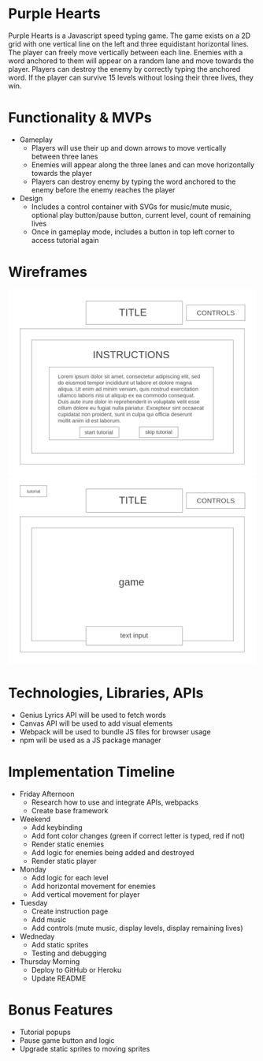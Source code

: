 # Purple Hearts
  Purple Hearts is a Javascript speed typing game. The game exists on a 2D grid with one vertical line on the left and three equidistant horizontal lines. The player can freely move vertically between each line. Enemies with a word anchored to them will appear on a random lane and move towards the player. Players can destroy the enemy by correctly typing the anchored word. If the player can survive 15 levels without losing their three lives, they win.

# Functionality & MVPs
  + Gameplay
    + Players will use their up and down arrows to move vertically between three lanes
    + Enemies will appear along the three lanes and can move horizontally towards the player
    + Players can destroy enemy by typing the word anchored to the enemy before the enemy reaches the player
  + Design
    + Includes a control container with SVGs for music/mute music, optional play button/pause button, current level, count of remaining lives 
    + Once in gameplay mode, includes a button in top left corner to access tutorial again 

# Wireframes
![home_wireframe](https://github.com/vuongcindy/JS_project/blob/main/images/home_wireframe.png)
![game_wireframe](https://github.com/vuongcindy/JS_project/blob/main/images/game_wireframe.png)

# Technologies, Libraries, APIs
  + Genius Lyrics API will be used to fetch words
  + Canvas API will be used to add visual elements 
  + Webpack will be used to bundle JS files for browser usage 
  + npm will be used as a JS package manager

# Implementation Timeline
  + Friday Afternoon
    + Research how to use and integrate APIs, webpacks
    + Create base framework
  + Weekend
    + Add keybinding
    + Add font color changes (green if correct letter is typed, red if not)
    + Render static enemies 
    + Add logic for enemies being added and destroyed
    + Render static player
  + Monday
    + Add logic for each level
    + Add horizontal movement for enemies
    + Add vertical movement for player
  + Tuesday
    + Create instruction page
    + Add music
    + Add controls (mute music, display levels, display remaining lives)
  + Wedneday
    + Add static sprites
    + Testing and debugging
  + Thursday Morning
    + Deploy to GitHub or Heroku
    + Update README

# Bonus Features
  + Tutorial popups
  + Pause game button and logic
  + Upgrade static sprites to moving sprites
